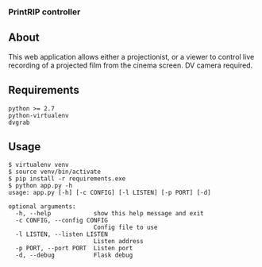 ### PrintRIP controller

## About
This web application allows either a projectionist, or a viewer to control live recording of a projected film from the cinema screen. DV camera required.

## Requirements
    python >= 2.7
    python-virtualenv
    dvgrab

## Usage
    $ virtualenv venv
    $ source venv/bin/activate
    $ pip install -r requirements.exe
    $ python app.py -h
    usage: app.py [-h] [-c CONFIG] [-l LISTEN] [-p PORT] [-d]

    optional arguments:
      -h, --help            show this help message and exit
      -c CONFIG, --config CONFIG
                            Config file to use
      -l LISTEN, --listen LISTEN
                            Listen address
      -p PORT, --port PORT  Listen port
      -d, --debug           Flask debug

